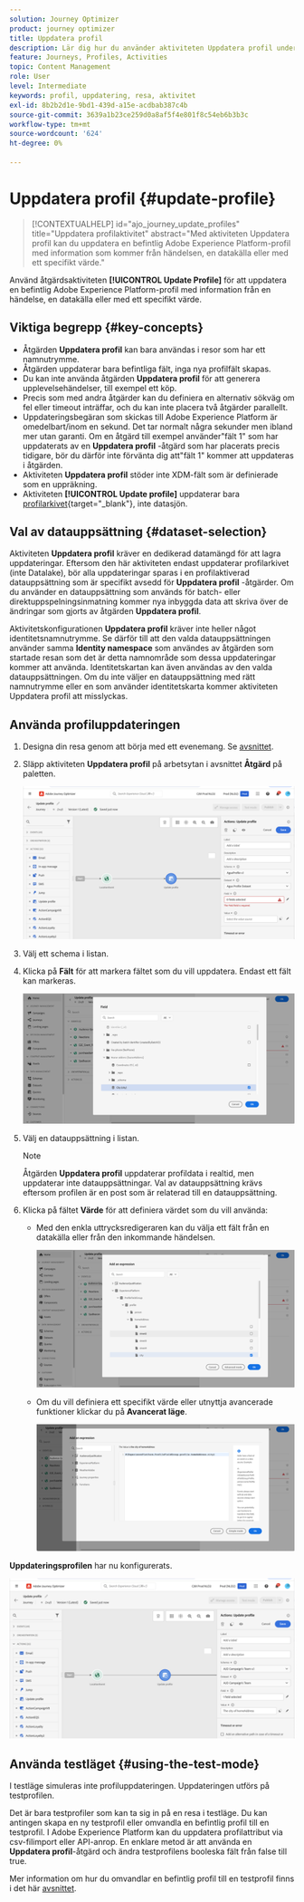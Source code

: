 ```yaml
---
solution: Journey Optimizer
product: journey optimizer
title: Uppdatera profil
description: Lär dig hur du använder aktiviteten Uppdatera profil under en resa
feature: Journeys, Profiles, Activities
topic: Content Management
role: User
level: Intermediate
keywords: profil, uppdatering, resa, aktivitet
exl-id: 8b2b2d1e-9bd1-439d-a15e-acdbab387c4b
source-git-commit: 3639a1b23ce259d0a8af5f4e801f8c54eb6b3b3c
workflow-type: tm+mt
source-wordcount: '624'
ht-degree: 0%

---
```


# Uppdatera profil {#update-profile}

>[!CONTEXTUALHELP]
>id="ajo_journey_update_profiles"
>title="Uppdatera profilaktivitet"
>abstract="Med aktiviteten Uppdatera profil kan du uppdatera en befintlig Adobe Experience Platform-profil med information som kommer från händelsen, en datakälla eller med ett specifikt värde."

Använd åtgärdsaktiviteten **[!UICONTROL Update Profile]** för att uppdatera en befintlig Adobe Experience Platform-profil med information från en händelse, en datakälla eller med ett specifikt värde.

## Viktiga begrepp {#key-concepts}

* Åtgärden **Uppdatera profil** kan bara användas i resor som har ett namnutrymme.
* Åtgärden uppdaterar bara befintliga fält, inga nya profilfält skapas.
* Du kan inte använda åtgärden **Uppdatera profil** för att generera upplevelsehändelser, till exempel ett köp.
* Precis som med andra åtgärder kan du definiera en alternativ sökväg om fel eller timeout inträffar, och du kan inte placera två åtgärder parallellt.
* Uppdateringsbegäran som skickas till Adobe Experience Platform är omedelbart/inom en sekund. Det tar normalt några sekunder men ibland mer utan garanti. Om en åtgärd till exempel använder&quot;fält 1&quot; som har uppdaterats av en **Uppdatera profil** -åtgärd som har placerats precis tidigare, bör du därför inte förvänta dig att&quot;fält 1&quot; kommer att uppdateras i åtgärden.
* Aktiviteten **Uppdatera profil** stöder inte XDM-fält som är definierade som en uppräkning.
* Aktiviteten **[!UICONTROL Update profile]** uppdaterar bara [profilarkivet](https://experienceleague.adobe.com/docs/experience-platform/profile/home.html#profile-data-store){target="_blank"}, inte datasjön.

## Val av datauppsättning {#dataset-selection}

Aktiviteten **Uppdatera profil** kräver en dedikerad datamängd för att lagra uppdateringar. Eftersom den här aktiviteten endast uppdaterar profilarkivet (inte Datalake), bör alla uppdateringar sparas i en profilaktiverad datauppsättning som är specifikt avsedd för **Uppdatera profil** -åtgärder. Om du använder en datauppsättning som används för batch- eller direktuppspelningsinmatning kommer nya inbyggda data att skriva över de ändringar som gjorts av åtgärden **Uppdatera profil**.

Aktivitetskonfigurationen **Uppdatera profil** kräver inte heller något identitetsnamnutrymme. Se därför till att den valda datauppsättningen använder samma **Identity namespace** som användes av åtgärden som startade resan som det är detta namnområde som dessa uppdateringar kommer att använda. Identitetskartan kan även användas av den valda datauppsättningen. Om du inte väljer en datauppsättning med rätt namnutrymme eller en som använder identitetskarta kommer aktiviteten Uppdatera profil att misslyckas.

## Använda profiluppdateringen

1. Designa din resa genom att börja med ett evenemang. Se [avsnittet](../building-journeys/journey.md).

1. Släpp aktiviteten **Uppdatera profil** på arbetsytan i avsnittet **Åtgärd** på paletten.

   ![](assets/profileupdate0.png)

1. Välj ett schema i listan.

1. Klicka på **Fält** för att markera fältet som du vill uppdatera. Endast ett fält kan markeras.

   ![](assets/profileupdate2.png)

1. Välj en datauppsättning i listan.

   >[!NOTE]
   >
   >Åtgärden **Uppdatera profil** uppdaterar profildata i realtid, men uppdaterar inte datauppsättningar. Val av datauppsättning krävs eftersom profilen är en post som är relaterad till en datauppsättning.

1. Klicka på fältet **Värde** för att definiera värdet som du vill använda:

   * Med den enkla uttrycksredigeraren kan du välja ett fält från en datakälla eller från den inkommande händelsen.

     ![](assets/profileupdate4.png)

   * Om du vill definiera ett specifikt värde eller utnyttja avancerade funktioner klickar du på **Avancerat läge**.

     ![](assets/profileupdate3.png)

**Uppdateringsprofilen** har nu konfigurerats.

![](assets/profileupdate1.png)


## Använda testläget {#using-the-test-mode}

I testläge simuleras inte profiluppdateringen. Uppdateringen utförs på testprofilen.

Det är bara testprofiler som kan ta sig in på en resa i testläge. Du kan antingen skapa en ny testprofil eller omvandla en befintlig profil till en testprofil. I Adobe Experience Platform kan du uppdatera profilattribut via csv-filimport eller API-anrop. En enklare metod är att använda en **Uppdatera profil**-åtgärd och ändra testprofilens booleska fält från false till true.

Mer information om hur du omvandlar en befintlig profil till en testprofil finns i det här [avsnittet](../audience/creating-test-profiles.md#create-test-profiles-csv).
